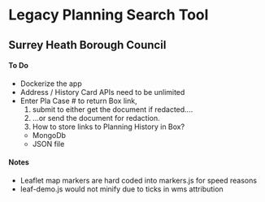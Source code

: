 # Legacy Planning Search Tool

## Surrey Heath Borough Council



#### To Do

- Dockerize the app
- Address / History Card APIs need to be unlimited
- Enter Pla Case # to return Box link, 
  1. submit to either get the document if redacted....
  2. ...or send the document for redaction.
  3. How to store links to Planning History in Box?
    - MongoDb
    - JSON file

#### Notes

- Leaflet map markers are hard coded into markers.js for speed reasons
- leaf-demo.js would not minify due to ticks in wms attribution
